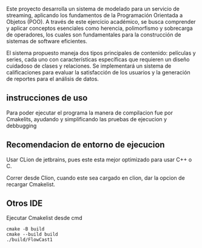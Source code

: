 Este proyecto desarrolla un sistema de modelado para un servicio de streaming, aplicando los fundamentos de la Programación Orientada a Objetos (POO). A través de este ejercicio académico, se busca comprender y aplicar conceptos esenciales como herencia, polimorfismo y sobrecarga de operadores, los cuales son fundamentales para la construcción de sistemas de software eficientes.

El sistema propuesto maneja dos tipos principales de contenido: películas y series, cada uno con características específicas que requieren un diseño cuidadoso de clases y relaciones. Se implementará un sistema de calificaciones para evaluar la satisfacción de los usuarios y la generación de reportes para el análisis de datos.



## instrucciones de uso

Para poder ejecutar el programa la manera de compilacion fue por Cmakelits, ayudando y simplificando las pruebas de ejecucion y debbugging

## Recomendacion de entorno de ejecucion
Usar CLion de jetbrains, pues este esta mejor optimizado para usar C++ o C. 

Correr desde Clion, cuando este sea cargado en clion, dar la opcion de recargar Cmakelist. 

## Otros IDE
Ejecutar Cmakelist desde cmd
```angular2html
cmake -B build
cmake --build build
./build/FlowCast1
```

